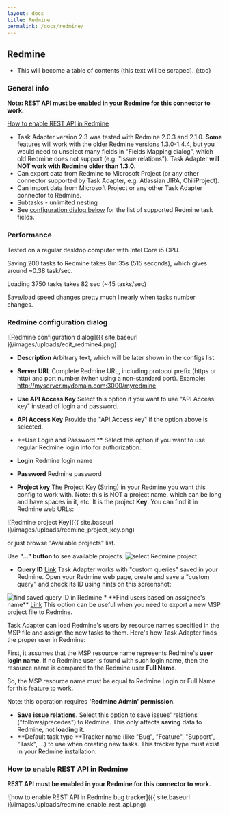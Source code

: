 ```yaml
---
layout: docs
title: Redmine
permalink: /docs/redmine/
---
```


## Redmine

* This will become a table of contents (this text will be scraped).
{:toc}

### General info

**Note: REST API must be enabled in your Redmine for this connector to work.**

<a href="#rest_api">How to enable REST API in Redmine</a>

* Task Adapter version 2.3 was tested with Redmine 2.0.3 and 2.1.0.
 **Some** features will work with the older Redmine versions 1.3.0-1.4.4, but you would need to unselect
 many fields in "Fields Mapping dialog", which old Redmine does not support (e.g. "Issue relations").
 Task Adapter **will NOT work with Redmine older than 1.3.0.**
* Can export data from Redmine to Microsoft Project (or any other connector supported by Task Adapter,
 e.g. Atlassian JIRA, ChiliProject).
* Can import data from Microsoft Project or any other Task Adapter connector to Redmine.
* Subtasks - unlimited nesting
* See <a href="#dialog">configuration dialog below</a> for the list of supported Redmine task fields.

### Performance

Tested on a regular desktop computer with Intel Core i5 CPU.

Saving 200 tasks to Redmine takes 8m:35s (515 seconds), which gives around ~0.38 task/sec.

Loading 3750 tasks takes 82 sec (~45 tasks/sec)

Save/load speed changes pretty much linearly when tasks number changes.

### Redmine configuration dialog

![Redmine configuration dialog]({{ site.baseurl }}/images/uploads/edit_redmine4.png)

* **Description** Arbitrary text, which will be later shown in the configs list.

* **Server URL** Complete Redmine URL, including protocol prefix (https or http) and port number (when using a non-standard port).
 Example: http://myserver.mydomain.com:3000/myredmine

* **Use API Access Key** Select this option if you want to use "API Access key" instead of login and password.

* **API Access Key** Provide the "API Access key" if the option above is selected.

* **Use Login and Password ** Select this option if you want to use regular Redmine login info for authorization.

* **Login** Redmine login name

* **Password** Redmine password

* **Project key** The Project Key (String) in your Redmine you want this config to work with.
  Note: this is NOT a project name, which can be long and have spaces in it, etc.
  It is the project **Key**. You can find it in Redmine web URLs:

![Redmine project Key]({{ site.baseurl }}/images/uploads/redmine_project_key.png)

or just browse "Available projects" list.

Use **"..." button** to see available projects.
<img src="{{ site.baseurl }}/images/uploads/select_project.png" alt="select Redmine project"/>

* **<a id="query_id" name="query_id"></a>Query ID** <a href="#query_id">Link</a>
Task Adapter works with "custom queries" saved in your Redmine.
Open your Redmine web page, create and save a "custom query" and check its ID using hints on this screenshot:

<img src="{{ site.baseurl }}/images/uploads/where_to_find_query_id_in_redmine.png" alt="find saved query ID in Redmine" />
* <a name="find_assignees"></a>**Find users based on assignee's name** <a href="#find_assignees">Link</a>
 This option can be useful when you need to export a new MSP project file to Redmine.

Task Adapter can load Redmine's users by resource names specified in the MSP file and assign the new tasks to them.
Here's how Task Adapter finds the proper user in Redmine:

First, it assumes that the MSP resource name represents Redmine's **user login name**.
If no Redmine user is found with such login name, then the resource name is compared to the Redmine user **Full Name**.

So, the MSP resource name must be equal to Redmine Login or Full Name for this feature to work.

Note: this operation requires **'Redmine Admin' permission**.
* **Save issue relations.** Select this option to save issues' relations ("follows/precedes") to Redmine.
 This only affects **saving** data to Redmine, not **loading** it.
* **Default task type **Tracker name (like "Bug", "Feature", "Support", "Task", ...) to use when creating new tasks.
This tracker type must exist in your Redmine installation.

### How to enable REST API in Redmine

**REST API must be enabled in your Redmine for this connector to work.**

![how to enable REST API in Redmine bug tracker]({{ site.baseurl }}/images/uploads/redmine_enable_rest_api.png)

